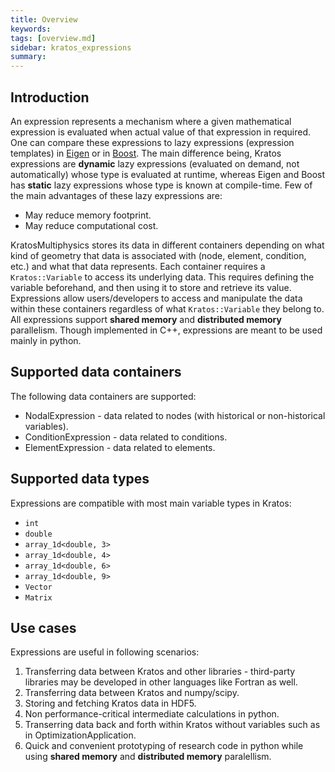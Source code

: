 ```yaml
---
title: Overview
keywords: 
tags: [overview.md]
sidebar: kratos_expressions
summary: 
---
```

## Introduction

An expression represents a mechanism where a given mathematical expression is evaluated when actual value of that expression in required. One can compare these
expressions to lazy expressions (expression templates) in [Eigen](https://eigen.tuxfamily.org/dox/TopicLazyEvaluation.html) or in [Boost](https://www.boost.org/doc/libs/1_82_0/doc/html/boost_yap/manual.html). The main difference being, Kratos expressions are **dynamic** lazy expressions (evaluated on demand, not automatically) whose type is evaluated at runtime, whereas Eigen and Boost has **static** lazy expressions whose type is known at compile-time. Few of the main advantages of these lazy expressions are:
* May reduce memory footprint.
* May reduce computational cost.

KratosMultiphysics stores its data in different containers depending on what kind of geometry that data is associated with (node, element, condition, etc.) and what that data represents. Each container requires a ```Kratos::Variable``` to access its underlying data. This requires defining the variable beforehand, and then using it to store and retrieve its value. Expressions allow users/developers to access and manipulate the data within these containers regardless of what `Kratos::Variable` they belong to. All expressions support **shared memory** and **distributed memory** parallelism. Though implemented in C++, expressions are meant to be used mainly in python.

## Supported data containers

The following data containers are supported:
* NodalExpression - data related to nodes (with historical or non-historical variables).
* ConditionExpression - data related to conditions.
* ElementExpression - data related to elements.

## Supported data types

Expressions are compatible with most main variable types in Kratos:

* ```int```
* ```double```
* ```array_1d<double, 3>```
* ```array_1d<double, 4>```
* ```array_1d<double, 6>```
* ```array_1d<double, 9>```
* ```Vector```
* ```Matrix```

## Use cases

Expressions are useful in following scenarios:
1. Transferring data between Kratos and other libraries - third-party libraries may be developed in other languages like Fortran as well.
2. Transferring data between Kratos and numpy/scipy.
3. Storing and fetching Kratos data in HDF5.
4. Non performance-critical intermediate calculations in python.
5. Transerring data back and forth within Kratos without variables such as in OptimizationApplication.
6. Quick and convenient prototyping of research code in python while using **shared memory** and **distributed memory** paralellism.





